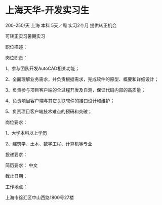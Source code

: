 # 上海天华-开发实习生

200-250/天 上海 本科 5天／周 实习2个月 提供转正机会

可转正实习暑期实习

职位描述：

岗位职责：

1、参与团队开发AutoCAD相关功能；

2、全面理解业务需求，并负责根据需求，完成软件的原型、概要和详细设计；

3、负责参与项目客户端的全过程开发及自测，保证代码内部的高质量；

4、负责项目客户端与其它关联软件的接口设计和维护；

5、负责项目客户端技术难点的预研和突破；

岗位要求：

1、大学本科以上学历

2、建筑学、土木、数学工程、计算机等专业

投递要求：

简历要求： 中文

截止日期：

工作地点：

上海市徐汇区中山西路1800号27楼